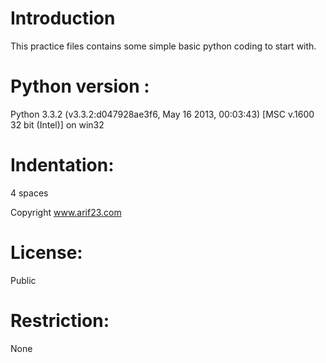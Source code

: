 Introduction
===============
This practice files contains some simple basic python coding to start with.

Python version : 
================
Python 3.3.2 (v3.3.2:d047928ae3f6, May 16 2013, 00:03:43) [MSC v.1600 32 bit (Intel)] on win32

Indentation:
============
4 spaces

Copyright
www.arif23.com

License:
========
Public

Restriction:
============
None
